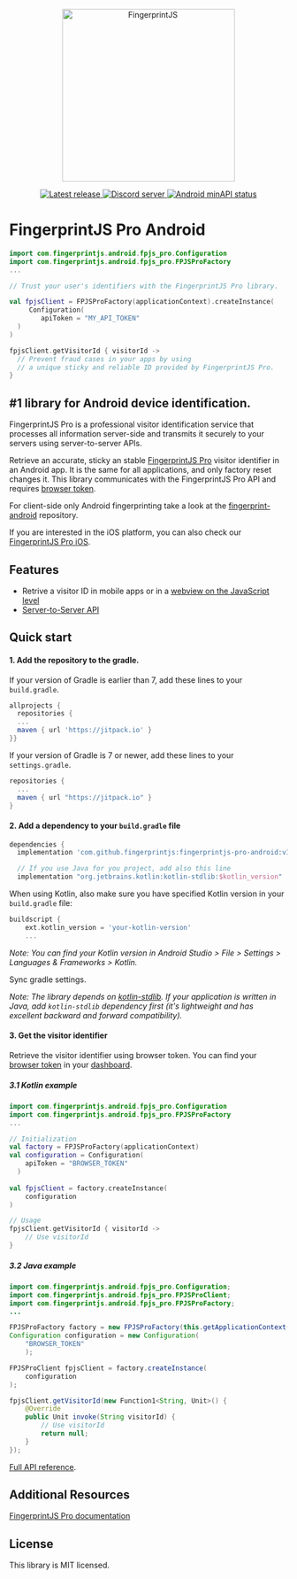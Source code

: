 <p align="center">
  <a href="https://fingerprintjs.com">
    <img src="https://user-images.githubusercontent.com/10922372/129346814-a4e95dbf-cd27-49aa-ae7c-f23dae63b792.png" alt="FingerprintJS" width="312px" />
  </a>
</p>
<p align="center">
  <a href="https://jitpack.io/#fingerprintjs/fingerprintjs-pro-android">
    <img src="https://jitpack.io/v/fingerprintjs/fingerprintjs-pro-android.svg" alt="Latest release">
  </a>
  <a href="https://discord.gg/39EpE2neBg">
    <img src="https://img.shields.io/discord/852099967190433792?style=logo&label=Discord&logo=Discord&logoColor=white" alt="Discord server">
  </a>
    <a href="https://android-arsenal.com/api?level=21">
    <img src="https://img.shields.io/badge/API-21%2B-brightgreen.svg" alt="Android minAPI status">
  </a>
</p>

# FingerprintJS Pro Android

```kotlin
import com.fingerprintjs.android.fpjs_pro.Configuration
import com.fingerprintjs.android.fpjs_pro.FPJSProFactory
...

// Trust your user's identifiers with the FingerprintJS Pro library.

val fpjsClient = FPJSProFactory(applicationContext).createInstance(
     Configuration(
        apiToken = "MY_API_TOKEN"
  )
)

fpjsClient.getVisitorId { visitorId ->
  // Prevent fraud cases in your apps by using
  // a unique sticky and reliable ID provided by FingerprintJS Pro.
}

```

## #1 library for Android device identification.

FingerprintJS Pro is a professional visitor identification service that processes all information server-side and transmits it securely to your servers using server-to-server APIs.

Retrieve an accurate, sticky an stable [FingerprintJS Pro](https://fingerprintjs.com/) visitor identifier in an Android app. It is the same for all applications, and only factory reset changes it. This library communicates with the FingerprintJS Pro API and requires [browser token](https://dev.fingerprintjs.com/docs). 

For client-side only Android fingerprinting take a look at the [fingerprint-android](https://github.com/fingerprintjs/fingerprint-android) repository. 

If you are interested in the iOS platform, you can also check our [FingerprintJS Pro iOS](https://github.com/fingerprintjs/fingerprintjs-pro-ios).

## Features

- Retrive a visitor ID in mobile apps or in  a [webview on the JavaScript level](docs/client_api.md#using-inside-a-webview-with-javascript)
- [Server-to-Server API](https://dev.fingerprintjs.com/docs/server-api)

## Quick start

#### 1. Add the repository to the gradle.

If your version of Gradle is earlier than 7, add these lines to your `build.gradle`.


```gradle
allprojects {	
  repositories {
  ...
  maven { url 'https://jitpack.io' }	
}}
```

If your version of Gradle is 7 or newer, add these lines to your `settings.gradle`.
```gradle
repositories {
  ...
  maven { url "https://jitpack.io" }
}
```
#### 2. Add a dependency to your `build.gradle` file

```gradle
dependencies {
  implementation 'com.github.fingerprintjs:fingerprintjs-pro-android:v1.2.0'

  // If you use Java for you project, add also this line
  implementation "org.jetbrains.kotlin:kotlin-stdlib:$kotlin_version"
```

When using Kotlin, also make sure you have specified Kotlin version in your `build.gradle` file:
```gradle
buildscript {
    ext.kotlin_version = 'your-kotlin-version'
    ...
```
*Note: You can find your Kotlin version in Android Studio > File > Settings > Languages & Frameworks > Kotlin.*

Sync gradle settings.

*Note: The library depends on [kotlin-stdlib](https://kotlinlang.org/api/latest/jvm/stdlib/). If your application is written in Java, add `kotlin-stdlib` dependency first (it's lightweight and has excellent backward and forward compatibility).*

#### 3. Get the visitor identifier

Retrieve the visitor identifier using browser token. You can find your [browser token](https://dev.fingerprintjs.com/docs) in your [dashboard](https://dashboard.fingerprintjs.com/subscriptions/).

##### 3.1 Kotlin example
```kotlin
import com.fingerprintjs.android.fpjs_pro.Configuration
import com.fingerprintjs.android.fpjs_pro.FPJSProFactory
...

// Initialization
val factory = FPJSProFactory(applicationContext)
val configuration = Configuration(
    apiToken = "BROWSER_TOKEN"
  )
 
val fpjsClient = factory.createInstance(
    configuration
)

// Usage
fpjsClient.getVisitorId { visitorId ->
    // Use visitorId
}

```
##### 3.2 Java example

```java
import com.fingerprintjs.android.fpjs_pro.Configuration;
import com.fingerprintjs.android.fpjs_pro.FPJSProClient;
import com.fingerprintjs.android.fpjs_pro.FPJSProFactory;
...

FPJSProFactory factory = new FPJSProFactory(this.getApplicationContext());
Configuration configuration = new Configuration(
    "BROWSER_TOKEN"
    );

FPJSProClient fpjsClient = factory.createInstance(
    configuration
);

fpjsClient.getVisitorId(new Function1<String, Unit>() {
    @Override
    public Unit invoke(String visitorId) {
        // Use visitorId
        return null;
    }
});
```
[Full API reference](docs/client_api.md).

## Additional Resources
[FingerprintJS Pro documentation](https://dev.fingerprintjs.com/docs)

## License
This library is MIT licensed.
